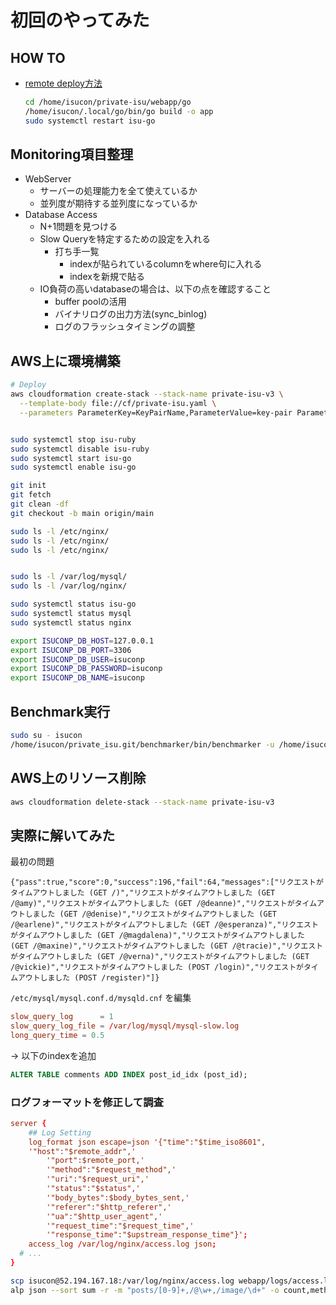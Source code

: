# 初回のやってみた

## HOW TO

- [remote deploy方法](https://github.com/Gurrium/private-isu/blob/main/webapp/scripts/remote/deploy)
  ```bash
  cd /home/isucon/private-isu/webapp/go
  /home/isucon/.local/go/bin/go build -o app
  sudo systemctl restart isu-go
  ```

## Monitoring項目整理

- WebServer
  - サーバーの処理能力を全て使えているか
  - 並列度が期待する並列度になっているか
- Database Access
  - N+1問題を見つける
  - Slow Queryを特定するための設定を入れる
    - 打ち手一覧
      - indexが貼られているcolumnをwhere句に入れる
      - indexを新規で貼る
  - IO負荷の高いdatabaseの場合は、以下の点を確認すること
    - buffer poolの活用
    - バイナリログの出力方法(sync_binlog)
    - ログのフラッシュタイミングの調整

## AWS上に環境構築

```bash
# Deploy
aws cloudformation create-stack --stack-name private-isu-v3 \
  --template-body file://cf/private-isu.yaml \
  --parameters ParameterKey=KeyPairName,ParameterValue=key-pair ParameterKey=GitHubUsername,ParameterValue=kackey0-1


sudo systemctl stop isu-ruby
sudo systemctl disable isu-ruby
sudo systemctl start isu-go
sudo systemctl enable isu-go

git init 
git fetch
git clean -df
git checkout -b main origin/main

sudo ls -l /etc/nginx/
sudo ls -l /etc/nginx/
sudo ls -l /etc/nginx/


sudo ls -l /var/log/mysql/
sudo ls -l /var/log/nginx/

sudo systemctl status isu-go
sudo systemctl status mysql
sudo systemctl status nginx

export ISUCONP_DB_HOST=127.0.0.1
export ISUCONP_DB_PORT=3306
export ISUCONP_DB_USER=isuconp
export ISUCONP_DB_PASSWORD=isuconp
export ISUCONP_DB_NAME=isuconp
```

## Benchmark実行

```bash
sudo su - isucon
/home/isucon/private_isu.git/benchmarker/bin/benchmarker -u /home/isucon/private_isu.git/benchmarker/userdata -t http://52.196.250.55
```

## AWS上のリソース削除

```bash
aws cloudformation delete-stack --stack-name private-isu-v3
```

## 実際に解いてみた

最初の問題
```
{"pass":true,"score":0,"success":196,"fail":64,"messages":["リクエストがタイムアウトしました (GET /)","リクエストがタイムアウトしました (GET /@amy)","リクエストがタイムアウトしました (GET /@deanne)","リクエストがタイムアウトしました (GET /@denise)","リクエストがタイムアウトしました (GET /@earlene)","リクエストがタイムアウトしました (GET /@esperanza)","リクエストがタイムアウトしました (GET /@magdalena)","リクエストがタイムアウトしました (GET /@maxine)","リクエストがタイムアウトしました (GET /@tracie)","リクエストがタイムアウトしました (GET /@verna)","リクエストがタイムアウトしました (GET /@vickie)","リクエストがタイムアウトしました (POST /login)","リクエストがタイムアウトしました (POST /register)"]}
```

`/etc/mysql/mysql.conf.d/mysqld.cnf` を編集
```cnf
slow_query_log		= 1
slow_query_log_file	= /var/log/mysql/mysql-slow.log
long_query_time = 0.5
```


-> 以下のindexを追加
```sql
ALTER TABLE comments ADD INDEX post_id_idx (post_id);
```

### ログフォーマットを修正して調査

```conf
server {
	## Log Setting
	log_format json escape=json '{"time":"$time_iso8601",
    '"host":"$remote_addr",'
		'"port":$remote_port,'
		'"method":"$request_method",'
		'"uri":"$request_uri",'
		'"status":"$status",'
		'"body_bytes":$body_bytes_sent,'
		'"referer":"$http_referer",'
		'"ua":"$http_user_agent",'
		'"request_time":"$request_time",'
		'"response_time":"$upstream_response_time"}';
	access_log /var/log/nginx/access.log json;
  # ...
}
```

```bash
scp isucon@52.194.167.18:/var/log/nginx/access.log webapp/logs/access.log
alp json --sort sum -r -m "posts/[0-9]+,/@\w+,/image/\d+" -o count,method,uri,min,avg,max,sum < webapp/logs/access.log
```
